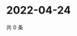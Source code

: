 # 2022-04-24

共 0 条

<!-- BEGIN WEIBO -->
<!-- 最后更新时间 Sun Apr 24 2022 14:19:56 GMT+0800 (China Standard Time) -->

<!-- END WEIBO -->
